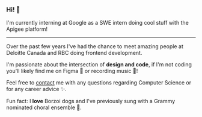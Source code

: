 ### Hi! 👋

I'm currently interning at Google as a SWE intern doing cool stuff with the Apigee platform!

---

Over the past few years I've had the chance to meet amazing people at Deloitte Canada and RBC doing frontend development. 

I'm passionate about the intersection of **design and code**, if I'm not coding you'll likely find me on Figma 📐 or recording music 🎵! 

Feel free to [contact](emailto:omar.garciaflores@carleton.ca) me with any questions regarding Computer Science or for any career advice ✨.

Fun fact: I **love** Borzoi dogs and I've previously sung with a Grammy nominated choral ensemble 🎼.
